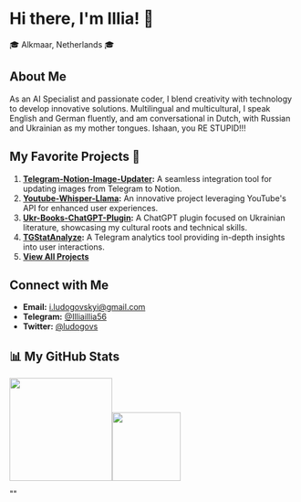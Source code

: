 # Hi there, I'm Illia! 👋
🎓 Alkmaar, Netherlands 🎓

## About Me
As an AI Specialist and passionate coder, I blend creativity with technology to develop innovative solutions. Multilingual and multicultural, I speak English and German fluently, and am conversational in Dutch, with Russian and Ukrainian as my mother tongues.
Ishaan, you RE STUPID!!!
## My Favorite Projects 🚀
1. **[Telegram-Notion-Image-Updater](https://github.com/Illia-the-coder/Telegram-Notion-Image-Updater):** A seamless integration tool for updating images from Telegram to Notion.
2. **[Youtube-Whisper-Llama](https://github.com/Illia-the-coder/Youtube-Whisper-Llama):** An innovative project leveraging YouTube's API for enhanced user experiences.
3. **[Ukr-Books-ChatGPT-Plugin](https://github.com/Illia-the-coder/Ukr-Books-ChatGPT-Plugin):** A ChatGPT plugin focused on Ukrainian literature, showcasing my cultural roots and technical skills.
4. **[TGStatAnalyze](https://github.com/Illia-the-coder/TGStatAnalyze):** A Telegram analytics tool providing in-depth insights into user interactions.
5. **[View All Projects](https://github.com/Illia-the-coder?tab=repositories)**

## Connect with Me
- **Email:** i.ludogovskyi@gmail.com
- **Telegram:** [@Illiaillia56](https://t.me/Illiaillia56)
- **Twitter:** [@ludogovs](https://twitter.com/ludogovs)

## 📊 My GitHub Stats
<p align="left">
    <img align="centre" src="https://github-readme-stats-eight-theta.vercel.app/api?username=Illia-the-coder&show_icons=true&hide_border=true&include_all_commits=true&count_private=true&bg_color=00000000&theme=tokyonight" height=180px/><img height="120px" src="https://github-readme-stats.vercel.app/api/top-langs/?username=Illia-the-coder&hide=html&hide_title=true&hide_border=true&layout=compact&langs_count=8&theme=tokyonight&bg_color=00000000" />
</p>

"<meta name='freelancehunt' content='692472654327c47'>"
